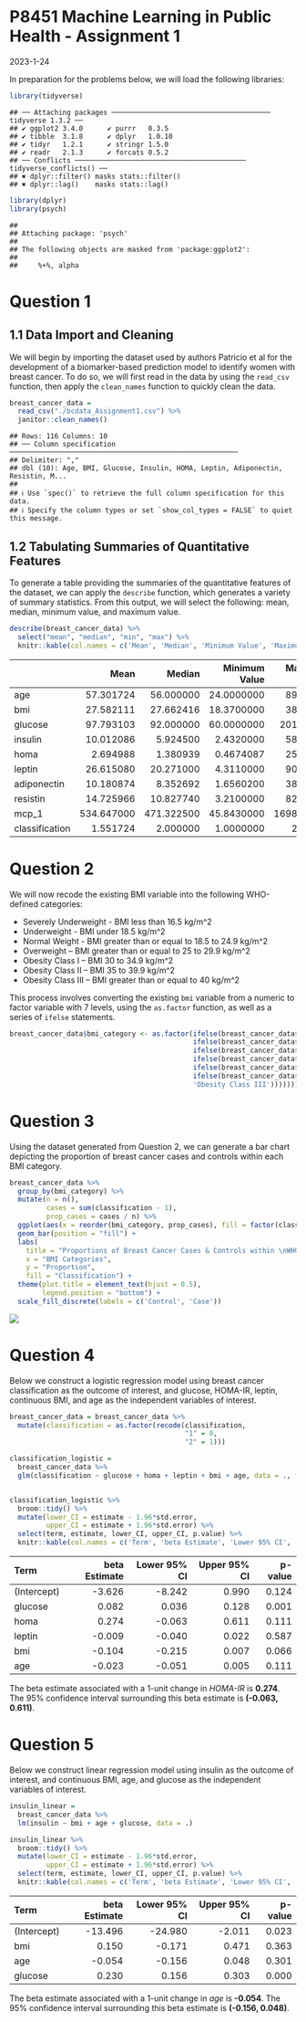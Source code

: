 P8451 Machine Learning in Public Health - Assignment 1
================
2023-1-24

In preparation for the problems below, we will load the following
libraries:

``` r
library(tidyverse)
```

    ## ── Attaching packages ─────────────────────────────────────── tidyverse 1.3.2 ──
    ## ✔ ggplot2 3.4.0      ✔ purrr   0.3.5 
    ## ✔ tibble  3.1.8      ✔ dplyr   1.0.10
    ## ✔ tidyr   1.2.1      ✔ stringr 1.5.0 
    ## ✔ readr   2.1.3      ✔ forcats 0.5.2 
    ## ── Conflicts ────────────────────────────────────────── tidyverse_conflicts() ──
    ## ✖ dplyr::filter() masks stats::filter()
    ## ✖ dplyr::lag()    masks stats::lag()

``` r
library(dplyr)
library(psych)
```

    ## 
    ## Attaching package: 'psych'
    ## 
    ## The following objects are masked from 'package:ggplot2':
    ## 
    ##     %+%, alpha

# Question 1

## 1.1 Data Import and Cleaning

We will begin by importing the dataset used by authors Patricio et al
for the development of a biomarker-based prediction model to identify
women with breast cancer. To do so, we will first read in the data by
using the `read_csv` function, then apply the `clean_names` function to
quickly clean the data.

``` r
breast_cancer_data = 
  read_csv("./bcdata_Assignment1.csv") %>% 
  janitor::clean_names()
```

    ## Rows: 116 Columns: 10
    ## ── Column specification ────────────────────────────────────────────────────────
    ## Delimiter: ","
    ## dbl (10): Age, BMI, Glucose, Insulin, HOMA, Leptin, Adiponectin, Resistin, M...
    ## 
    ## ℹ Use `spec()` to retrieve the full column specification for this data.
    ## ℹ Specify the column types or set `show_col_types = FALSE` to quiet this message.

## 1.2 Tabulating Summaries of Quantitative Features

To generate a table providing the summaries of the quantitative features
of the dataset, we can apply the `describe` function, which generates a
variety of summary statistics. From this output, we will select the
following: mean, median, minimum value, and maximum value.

``` r
describe(breast_cancer_data) %>% 
  select("mean", "median", "min", "max") %>% 
  knitr::kable(col.names = c('Mean', 'Median', 'Minimum Value', 'Maximum Value'))
```

|                |       Mean |     Median | Minimum Value | Maximum Value |
|:---------------|-----------:|-----------:|--------------:|--------------:|
| age            |  57.301724 |  56.000000 |    24.0000000 |      89.00000 |
| bmi            |  27.582111 |  27.662416 |    18.3700000 |      38.57876 |
| glucose        |  97.793103 |  92.000000 |    60.0000000 |     201.00000 |
| insulin        |  10.012086 |   5.924500 |     2.4320000 |      58.46000 |
| homa           |   2.694988 |   1.380939 |     0.4674087 |      25.05034 |
| leptin         |  26.615080 |  20.271000 |     4.3110000 |      90.28000 |
| adiponectin    |  10.180874 |   8.352692 |     1.6560200 |      38.04000 |
| resistin       |  14.725966 |  10.827740 |     3.2100000 |      82.10000 |
| mcp_1          | 534.647000 | 471.322500 |    45.8430000 |    1698.44000 |
| classification |   1.551724 |   2.000000 |     1.0000000 |       2.00000 |

# Question 2

We will now recode the existing BMI variable into the following
WHO-defined categories:

- Severely Underweight - BMI less than 16.5 kg/m^2
- Underweight - BMI under 18.5 kg/m^2
- Normal Weight - BMI greater than or equal to 18.5 to 24.9 kg/m^2
- Overweight – BMI greater than or equal to 25 to 29.9 kg/m^2
- Obesity Class I – BMI 30 to 34.9 kg/m^2
- Obesity Class II – BMI 35 to 39.9 kg/m^2
- Obesity Class III – BMI greater than or equal to 40 kg/m^2

This process involves converting the existing `bmi` variable from a
numeric to factor variable with 7 levels, using the `as.factor`
function, as well as a series of `ifelse` statements.

``` r
breast_cancer_data$bmi_category <- as.factor(ifelse(breast_cancer_data$bmi < 16.5, 'Severely Underweight',
                                             ifelse(breast_cancer_data$bmi < 18.5, 'Underweight', 
                                             ifelse(breast_cancer_data$bmi < 25, 'Normal Weight',
                                             ifelse(breast_cancer_data$bmi < 30, 'Overweight',
                                             ifelse(breast_cancer_data$bmi < 35, 'Obesity Class I',
                                             ifelse(breast_cancer_data$bmi < 40, 'Obesity Class II',
                                             'Obesity Class III')))))))
```

# Question 3

Using the dataset generated from Question 2, we can generate a bar chart
depicting the proportion of breast cancer cases and controls within each
BMI category.

``` r
breast_cancer_data %>% 
  group_by(bmi_category) %>%
  mutate(n = n(),
         cases = sum(classification - 1),
         prop_cases = cases / n) %>% 
  ggplot(aes(x = reorder(bmi_category, prop_cases), fill = factor(classification))) +
  geom_bar(position = "fill") +
  labs(
    title = "Proportions of Breast Cancer Cases & Controls within \nWHO-Defined BMI Categories", 
    x = "BMI Categories", 
    y = "Proportion", 
    fill = "Classification") +
  theme(plot.title = element_text(hjust = 0.5),
        legend.position = "bottom") +
  scale_fill_discrete(labels = c('Control', 'Case'))
```

![](p8451_a1_files/figure-gfm/unnamed-chunk-4-1.png)<!-- -->

# Question 4

Below we construct a logistic regression model using breast cancer
classification as the outcome of interest, and glucose, HOMA-IR, leptin,
continuous BMI, and age as the independent variables of interest.

``` r
breast_cancer_data = breast_cancer_data %>% 
  mutate(classification = as.factor(recode(classification, 
                                           "1" = 0,
                                           "2" = 1)))

classification_logistic = 
  breast_cancer_data %>% 
  glm(classification ~ glucose + homa + leptin + bmi + age, data = ., family = binomial())


classification_logistic %>% 
  broom::tidy() %>% 
  mutate(lower_CI = estimate - 1.96*std.error, 
         upper_CI = estimate + 1.96*std.error) %>% 
  select(term, estimate, lower_CI, upper_CI, p.value) %>% 
  knitr::kable(col.names = c('Term', 'beta Estimate', 'Lower 95% CI', 'Upper 95% CI', "p-value"), digits = 3)
```

| Term        | beta Estimate | Lower 95% CI | Upper 95% CI | p-value |
|:------------|--------------:|-------------:|-------------:|--------:|
| (Intercept) |        -3.626 |       -8.242 |        0.990 |   0.124 |
| glucose     |         0.082 |        0.036 |        0.128 |   0.001 |
| homa        |         0.274 |       -0.063 |        0.611 |   0.111 |
| leptin      |        -0.009 |       -0.040 |        0.022 |   0.587 |
| bmi         |        -0.104 |       -0.215 |        0.007 |   0.066 |
| age         |        -0.023 |       -0.051 |        0.005 |   0.111 |

The beta estimate associated with a 1-unit change in *HOMA-IR* is
**0.274**. The 95% confidence interval surrounding this beta estimate is
**(-0.063, 0.611)**.

# Question 5

Below we construct linear regression model using insulin as the outcome
of interest, and continuous BMI, age, and glucose as the independent
variables of interest.

``` r
insulin_linear = 
  breast_cancer_data %>% 
  lm(insulin ~ bmi + age + glucose, data = .)

insulin_linear %>% 
  broom::tidy() %>% 
  mutate(lower_CI = estimate - 1.96*std.error, 
         upper_CI = estimate + 1.96*std.error) %>% 
  select(term, estimate, lower_CI, upper_CI, p.value) %>% 
  knitr::kable(col.names = c('Term', 'beta Estimate', 'Lower 95% CI', 'Upper 95% CI', "p-value"), digits = 3)
```

| Term        | beta Estimate | Lower 95% CI | Upper 95% CI | p-value |
|:------------|--------------:|-------------:|-------------:|--------:|
| (Intercept) |       -13.496 |      -24.980 |       -2.011 |   0.023 |
| bmi         |         0.150 |       -0.171 |        0.471 |   0.363 |
| age         |        -0.054 |       -0.156 |        0.048 |   0.301 |
| glucose     |         0.230 |        0.156 |        0.303 |   0.000 |

The beta estimate associated with a 1-unit change in *age* is
**-0.054**. The 95% confidence interval surrounding this beta estimate
is **(-0.156, 0.048)**.
